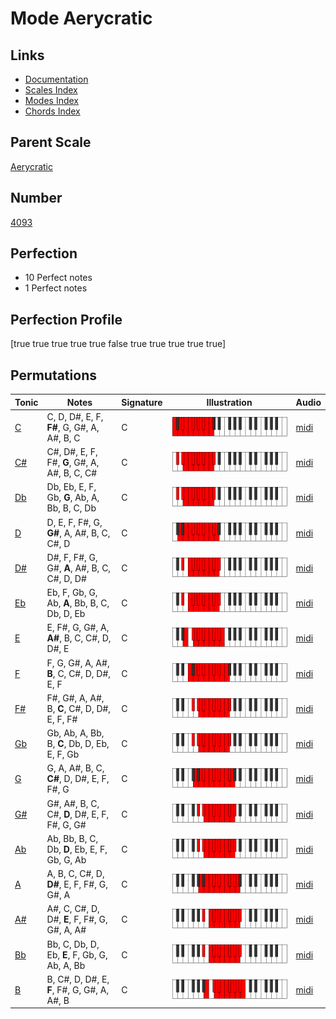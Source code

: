 # Mode Aerycratic

## Links

- [Documentation](index.md)
- [Scales Index](Scales.md)
- [Modes Index](Modes.md)
- [Chords Index](Chords.md)

## Parent Scale

[Aerycratic](ScaleAerycratic.md)

## Number

[4093](https://ianring.com/musictheory/scales/4093)

## Perfection

- 10 Perfect notes
- 1 Perfect notes

## Perfection Profile

[true true true true true false true true true true true]

## Permutations

| Tonic | Notes | Signature | Illustration | Audio |
|-------|-------|-----------|--------------|-------|
| [C](ModeCNaturalAerycratic.md) | C, D, D#, E, F, **F#**, G, G#, A, A#, B, C | C | ![CNaturalAerycratic](ModeCNaturalAerycratic.png) | [midi](https://github.com/edipermadi/music/blob/main/docs/ModeCNaturalAerycratic.mid?raw=true) |
| [C#](ModeCSharpAerycratic.md) | C#, D#, E, F, F#, **G**, G#, A, A#, B, C, C# | C | ![CSharpAerycratic](ModeCSharpAerycratic.png) | [midi](https://github.com/edipermadi/music/blob/main/docs/ModeCSharpAerycratic.mid?raw=true) |
| [Db](ModeDFlatAerycratic.md) | Db, Eb, E, F, Gb, **G**, Ab, A, Bb, B, C, Db | C | ![DFlatAerycratic](ModeDFlatAerycratic.png) | [midi](https://github.com/edipermadi/music/blob/main/docs/ModeDFlatAerycratic.mid?raw=true) |
| [D](ModeDNaturalAerycratic.md) | D, E, F, F#, G, **G#**, A, A#, B, C, C#, D | C | ![DNaturalAerycratic](ModeDNaturalAerycratic.png) | [midi](https://github.com/edipermadi/music/blob/main/docs/ModeDNaturalAerycratic.mid?raw=true) |
| [D#](ModeDSharpAerycratic.md) | D#, F, F#, G, G#, **A**, A#, B, C, C#, D, D# | C | ![DSharpAerycratic](ModeDSharpAerycratic.png) | [midi](https://github.com/edipermadi/music/blob/main/docs/ModeDSharpAerycratic.mid?raw=true) |
| [Eb](ModeEFlatAerycratic.md) | Eb, F, Gb, G, Ab, **A**, Bb, B, C, Db, D, Eb | C | ![EFlatAerycratic](ModeEFlatAerycratic.png) | [midi](https://github.com/edipermadi/music/blob/main/docs/ModeEFlatAerycratic.mid?raw=true) |
| [E](ModeENaturalAerycratic.md) | E, F#, G, G#, A, **A#**, B, C, C#, D, D#, E | C | ![ENaturalAerycratic](ModeENaturalAerycratic.png) | [midi](https://github.com/edipermadi/music/blob/main/docs/ModeENaturalAerycratic.mid?raw=true) |
| [F](ModeFNaturalAerycratic.md) | F, G, G#, A, A#, **B**, C, C#, D, D#, E, F | C | ![FNaturalAerycratic](ModeFNaturalAerycratic.png) | [midi](https://github.com/edipermadi/music/blob/main/docs/ModeFNaturalAerycratic.mid?raw=true) |
| [F#](ModeFSharpAerycratic.md) | F#, G#, A, A#, B, **C**, C#, D, D#, E, F, F# | C | ![FSharpAerycratic](ModeFSharpAerycratic.png) | [midi](https://github.com/edipermadi/music/blob/main/docs/ModeFSharpAerycratic.mid?raw=true) |
| [Gb](ModeGFlatAerycratic.md) | Gb, Ab, A, Bb, B, **C**, Db, D, Eb, E, F, Gb | C | ![GFlatAerycratic](ModeGFlatAerycratic.png) | [midi](https://github.com/edipermadi/music/blob/main/docs/ModeGFlatAerycratic.mid?raw=true) |
| [G](ModeGNaturalAerycratic.md) | G, A, A#, B, C, **C#**, D, D#, E, F, F#, G | C | ![GNaturalAerycratic](ModeGNaturalAerycratic.png) | [midi](https://github.com/edipermadi/music/blob/main/docs/ModeGNaturalAerycratic.mid?raw=true) |
| [G#](ModeGSharpAerycratic.md) | G#, A#, B, C, C#, **D**, D#, E, F, F#, G, G# | C | ![GSharpAerycratic](ModeGSharpAerycratic.png) | [midi](https://github.com/edipermadi/music/blob/main/docs/ModeGSharpAerycratic.mid?raw=true) |
| [Ab](ModeAFlatAerycratic.md) | Ab, Bb, B, C, Db, **D**, Eb, E, F, Gb, G, Ab | C | ![AFlatAerycratic](ModeAFlatAerycratic.png) | [midi](https://github.com/edipermadi/music/blob/main/docs/ModeAFlatAerycratic.mid?raw=true) |
| [A](ModeANaturalAerycratic.md) | A, B, C, C#, D, **D#**, E, F, F#, G, G#, A | C | ![ANaturalAerycratic](ModeANaturalAerycratic.png) | [midi](https://github.com/edipermadi/music/blob/main/docs/ModeANaturalAerycratic.mid?raw=true) |
| [A#](ModeASharpAerycratic.md) | A#, C, C#, D, D#, **E**, F, F#, G, G#, A, A# | C | ![ASharpAerycratic](ModeASharpAerycratic.png) | [midi](https://github.com/edipermadi/music/blob/main/docs/ModeASharpAerycratic.mid?raw=true) |
| [Bb](ModeBFlatAerycratic.md) | Bb, C, Db, D, Eb, **E**, F, Gb, G, Ab, A, Bb | C | ![BFlatAerycratic](ModeBFlatAerycratic.png) | [midi](https://github.com/edipermadi/music/blob/main/docs/ModeBFlatAerycratic.mid?raw=true) |
| [B](ModeBNaturalAerycratic.md) | B, C#, D, D#, E, **F**, F#, G, G#, A, A#, B | C | ![BNaturalAerycratic](ModeBNaturalAerycratic.png) | [midi](https://github.com/edipermadi/music/blob/main/docs/ModeBNaturalAerycratic.mid?raw=true) |
